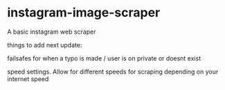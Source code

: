 # instagram-image-scraper

A basic instagram web scraper

things to add next update:

failsafes for when a typo is made / user is on private or doesnt exist

speed settings. Allow for different speeds for scraping depending on your internet speed

